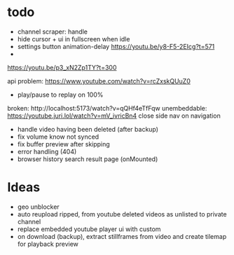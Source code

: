 # todo
- channel scraper: handle
- hide cursor + ui in fullscreen when idle
- settings button animation-delay https://youtu.be/y8-F5-2EIcg?t=571
- 
https://youtu.be/p3_xN2Zp1TY?t=300

api problem: https://www.youtube.com/watch?v=rcZxskQUuZ0


- play/pause to replay on 100%

broken: http://localhost:5173/watch?v=qQHf4eTfFqw
unembeddable: https://youtube.juri.lol/watch?v=mV_ivricBn4
close side nav on navigation
- handle video having been deleted (after backup)
- fix volume know not synced
- fix buffer preview after skipping
- error handling (404)
- browser history search result page (onMounted)
# Ideas
- geo unblocker
- auto reupload ripped, from youtube deleted videos as unlisted to private channel
- replace embedded youtube player ui with custom
- on download (backup), extract stillframes from video and create tilemap for playback preview
